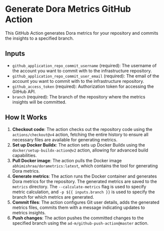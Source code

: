 # Generate Dora Metrics GitHub Action

This GitHub Action generates Dora metrics for your repository and commits the insights to a specified branch.

## Inputs

- `github_application_repo_commit_username` (required): The username of the account you want to commit with to the infrastructure repository.
- `github_application_repo_commit_user_email` (required): The email of the account you want to commit with to the infrastructure repository.
- `github_access_token` (required): Authorization token for accessing the GitHub API.
- `branch` (required): The branch of the repository where the metrics insights will be committed.

## How It Works

1. **Checkout code**: The action checks out the repository code using the `actions/checkout@v4` action, fetching the entire history to ensure all necessary files are available for generating metrics.
2. **Set up Docker Buildx**: The action sets up Docker Buildx using the `docker/setup-buildx-action@v2` action, allowing for advanced build capabilities.
3. **Pull Docker image**: The action pulls the Docker image `abhimishraa/dorametrics:latest`, which contains the tool for generating Dora metrics.
4. **Generate metrics**: The action runs the Docker container and generates Dora metrics for the repository. The generated metrics are saved to the `metrics` directory. The `--calculate-metrics` flag is used to specify metric calculation, and `-p ${{ inputs.branch }}` is used to specify the branch for which metrics are generated.
5. **Commit files**: The action configures Git user details, adds the generated metrics files, commits them with a message indicating updates to metrics insights.
6. **Push changes**: The action pushes the committed changes to the specified branch using the `ad-m/github-push-action@master` action.